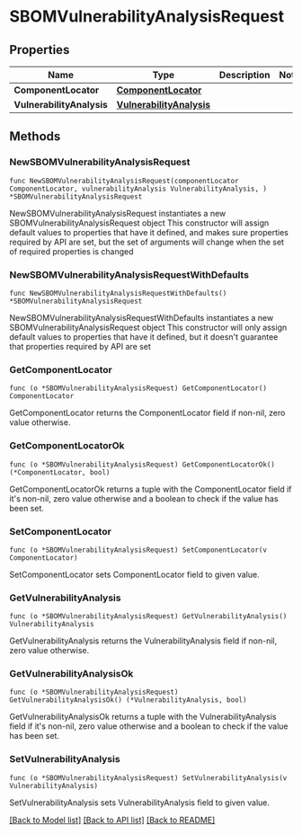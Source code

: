 # SBOMVulnerabilityAnalysisRequest

## Properties

Name | Type | Description | Notes
------------ | ------------- | ------------- | -------------
**ComponentLocator** | [**ComponentLocator**](ComponentLocator.md) |  | 
**VulnerabilityAnalysis** | [**VulnerabilityAnalysis**](VulnerabilityAnalysis.md) |  | 

## Methods

### NewSBOMVulnerabilityAnalysisRequest

`func NewSBOMVulnerabilityAnalysisRequest(componentLocator ComponentLocator, vulnerabilityAnalysis VulnerabilityAnalysis, ) *SBOMVulnerabilityAnalysisRequest`

NewSBOMVulnerabilityAnalysisRequest instantiates a new SBOMVulnerabilityAnalysisRequest object
This constructor will assign default values to properties that have it defined,
and makes sure properties required by API are set, but the set of arguments
will change when the set of required properties is changed

### NewSBOMVulnerabilityAnalysisRequestWithDefaults

`func NewSBOMVulnerabilityAnalysisRequestWithDefaults() *SBOMVulnerabilityAnalysisRequest`

NewSBOMVulnerabilityAnalysisRequestWithDefaults instantiates a new SBOMVulnerabilityAnalysisRequest object
This constructor will only assign default values to properties that have it defined,
but it doesn't guarantee that properties required by API are set

### GetComponentLocator

`func (o *SBOMVulnerabilityAnalysisRequest) GetComponentLocator() ComponentLocator`

GetComponentLocator returns the ComponentLocator field if non-nil, zero value otherwise.

### GetComponentLocatorOk

`func (o *SBOMVulnerabilityAnalysisRequest) GetComponentLocatorOk() (*ComponentLocator, bool)`

GetComponentLocatorOk returns a tuple with the ComponentLocator field if it's non-nil, zero value otherwise
and a boolean to check if the value has been set.

### SetComponentLocator

`func (o *SBOMVulnerabilityAnalysisRequest) SetComponentLocator(v ComponentLocator)`

SetComponentLocator sets ComponentLocator field to given value.


### GetVulnerabilityAnalysis

`func (o *SBOMVulnerabilityAnalysisRequest) GetVulnerabilityAnalysis() VulnerabilityAnalysis`

GetVulnerabilityAnalysis returns the VulnerabilityAnalysis field if non-nil, zero value otherwise.

### GetVulnerabilityAnalysisOk

`func (o *SBOMVulnerabilityAnalysisRequest) GetVulnerabilityAnalysisOk() (*VulnerabilityAnalysis, bool)`

GetVulnerabilityAnalysisOk returns a tuple with the VulnerabilityAnalysis field if it's non-nil, zero value otherwise
and a boolean to check if the value has been set.

### SetVulnerabilityAnalysis

`func (o *SBOMVulnerabilityAnalysisRequest) SetVulnerabilityAnalysis(v VulnerabilityAnalysis)`

SetVulnerabilityAnalysis sets VulnerabilityAnalysis field to given value.



[[Back to Model list]](../README.md#documentation-for-models) [[Back to API list]](../README.md#documentation-for-api-endpoints) [[Back to README]](../README.md)


